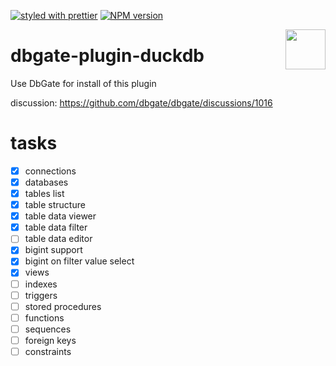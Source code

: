 [![styled with prettier](https://img.shields.io/badge/styled_with-prettier-ff69b4.svg)](https://github.com/prettier/prettier)
[![NPM version](https://img.shields.io/npm/v/duckdb.svg)](https://www.npmjs.com/package/duckdb)

<img src="https://duckdb.org/images/favicon/favicon.ico" width="64" align="right"/>

# dbgate-plugin-duckdb

Use DbGate for install of this plugin

discussion: https://github.com/dbgate/dbgate/discussions/1016

# tasks
- [x] connections
- [x] databases
- [x] tables list
- [x] table structure
- [x] table data viewer
- [x] table data filter
- [ ] table data editor
- [x] bigint support
- [x] bigint on filter value select
- [x] views
- [ ] indexes
- [ ] triggers
- [ ] stored procedures
- [ ] functions
- [ ] sequences
- [ ] foreign keys
- [ ] constraints
